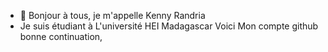 - 👋 Bonjour à tous, je m'appelle Kenny Randria
- Je suis étudiant à L'université HEI Madagascar
Voici Mon compte github bonne continuation,
